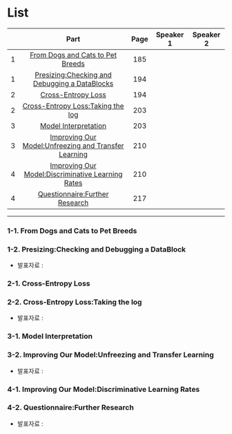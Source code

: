 # List
| | Part | Page | Speaker 1 | Speaker 2 |
|:-:|:-----:|:----:|:---------:|:---------:|
|1|[From Dogs and Cats to Pet Breeds](#1-1)|185| | |
|1|[Presizing:Checking and Debugging a DataBlocks](#1-2)|194| | |
|2|[Cross-Entropy Loss](#2-1)|194| | |
|2|[Cross-Entropy Loss:Taking the log](#2-2)|203| | |
|3|[Model Interpretation](#3-1)|203| | |
|3|[Improving Our Model:Unfreezing and Transfer Learning](#3-2)|210| | |
|4|[Improving Our Model:Discriminative Learning Rates](#4-1)|210| | |
|4|[Questionnaire:Further Research](#4-2)|217| | |



---

<div id="1-1"></div>
<div id="1-2"></div>

### 1-1. From Dogs and Cats to Pet Breeds
### 1-2. Presizing:Checking and Debugging a DataBlock
* 발표자료 : [ ]()

    

<div id="2-1"></div>
<div id="2-2"></div>
    
### 2-1. Cross-Entropy Loss
### 2-2. Cross-Entropy Loss:Taking the log
* 발표자료 : [ ]()
    


<div id="3-1"></div>
<div id="3-2"></div>

### 3-1. Model Interpretation
### 3-2. Improving Our Model:Unfreezing and Transfer Learning
* 발표자료 : [ ]()
    




<div id="4-1"></div>
<div id="4-2"></div>

### 4-1. Improving Our Model:Discriminative Learning Rates
### 4-2. Questionnaire:Further Research
* 발표자료 : [ ]()
    